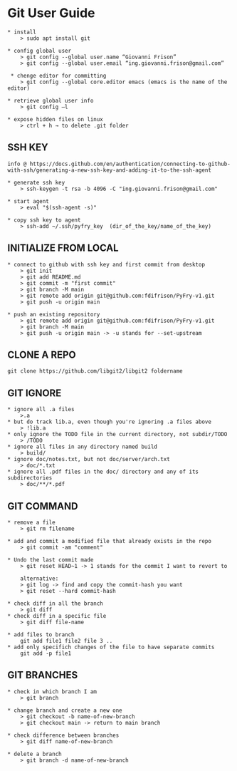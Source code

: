 # Git User Guide

    * install
        > sudo apt install git

    * config global user
        > git config --global user.name “Giovanni Frison”
        > git config --global user.email “ing.giovanni.frison@gmail.com”

     * chenge editor for committing
        > git config --global core.editor emacs (emacs is the name of the editor)

    * retrieve global user info
        > git config –l

    * expose hidden files on linux
        > ctrl + h → to delete .git folder

## SSH KEY

    info @ https://docs.github.com/en/authentication/connecting-to-github-with-ssh/generating-a-new-ssh-key-and-adding-it-to-the-ssh-agent

    * generate ssh key
        > ssh-keygen -t rsa -b 4096 -C "ing.giovanni.frison@gmail.com"
    
    * start agent
        > eval "$(ssh-agent -s)"

    * copy ssh key to agent
        > ssh-add ~/.ssh/pyfry_key  (dir_of_the_key/name_of_the_key)

## INITIALIZE FROM LOCAL

    * connect to github with ssh key and first commit from desktop
        > git init
        > git add README.md
        > git commit -m "first commit"
        > git branch -M main
        > git remote add origin git@github.com:fdifrison/PyFry-v1.git
        > git push -u origin main

    * push an existing repository
        > git remote add origin git@github.com:fdifrison/PyFry-v1.git
        > git branch -M main
        > git push -u origin main -> -u stands for --set-upstream

## CLONE A REPO

    git clone https://github.com/libgit2/libgit2 foldername

## GIT IGNORE

    * ignore all .a files
        >.a
    * but do track lib.a, even though you're ignoring .a files above
        > !lib.a
    * only ignore the TODO file in the current directory, not subdir/TODO
        > /TODO
    * ignore all files in any directory named build
        > build/
    * ignore doc/notes.txt, but not doc/server/arch.txt
        > doc/*.txt
    * ignore all .pdf files in the doc/ directory and any of its subdirectories
        > doc/**/*.pdf

## GIT COMMAND

    * remove a file
        > git rm filename

    * add and commit a modified file that already exists in the repo
        > git commit -am "comment"

    * Undo the last commit made
        > git reset HEAD~1 -> 1 stands for the commit I want to revert to

        alternative:
        > git log -> find and copy the commit-hash you want
        > git reset --hard commit-hash
        
    * check diff in all the branch
        > git diff
    * check diff in a specific file
        > git diff file-name

    * add files to branch
        git add file1 file2 file 3 ..
    * add only specifich changes of the file to have separate commits
        git add -p file1

## GIT BRANCHES

    * check in which branch I am
        > git branch
    
    * change branch and create a new one
        > git checkout -b name-of-new-branch
        > git checkout main -> return to main branch

    * check difference between branches
        > git diff name-of-new-branch

    * delete a branch
        > git branch -d name-of-new-branch

    
